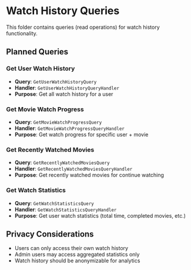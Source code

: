 # Watch History Queries

This folder contains queries (read operations) for watch history functionality.

## Planned Queries

### Get User Watch History
- **Query**: `GetUserWatchHistoryQuery`
- **Handler**: `GetUserWatchHistoryQueryHandler`
- **Purpose**: Get all watch history for a user

### Get Movie Watch Progress
- **Query**: `GetMovieWatchProgressQuery`
- **Handler**: `GetMovieWatchProgressQueryHandler`
- **Purpose**: Get watch progress for specific user + movie

### Get Recently Watched Movies
- **Query**: `GetRecentlyWatchedMoviesQuery`
- **Handler**: `GetRecentlyWatchedMoviesQueryHandler`
- **Purpose**: Get recently watched movies for continue watching

### Get Watch Statistics
- **Query**: `GetWatchStatisticsQuery`
- **Handler**: `GetWatchStatisticsQueryHandler`
- **Purpose**: Get user watch statistics (total time, completed movies, etc.)

## Privacy Considerations

- Users can only access their own watch history
- Admin users may access aggregated statistics only
- Watch history should be anonymizable for analytics
